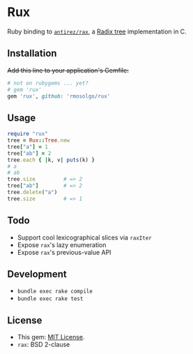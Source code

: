# Rux

Ruby binding to [`antirez/rax`](https://github.com/antirez/rax), a [Radix tree](https://en.wikipedia.org/wiki/Radix_tree) implementation in C.

## Installation

~~Add this line to your application's Gemfile:~~

```ruby
# not on rubygems ... yet?
# gem 'rux'
gem 'rux', github: 'rmosolgo/rux'
```

## Usage

```ruby
require "rux"
tree = Rux::Tree.new
tree["a"] = 1
tree["ab"] = 2
tree.each { |k, v| puts(k) }
# a
# ab
tree.size         # => 2
tree["ab"]        # => 2
tree.delete("a")
tree.size         # => 1
```

## Todo

- Support cool lexicographical slices via `raxIter`
- Expose `rax`'s lazy enumeration
- Expose `rax`'s previous-value API

## Development

- `bundle exec rake compile`
- `bundle exec rake test`

## License

- This gem: [MIT License](http://opensource.org/licenses/MIT).
- `rax`: BSD 2-clause
